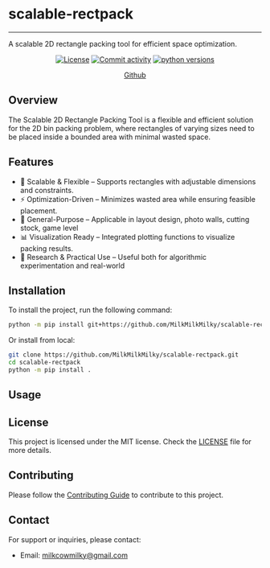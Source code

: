 # scalable-rectpack

---

A scalable 2D rectangle packing tool for efficient space optimization.

<div align="center">

[![License](https://img.shields.io/github/license/MilkMilkMilky/scalable-rectpack)](https://github.com/MilkMilkMilky/scalable-rectpack/blob/main/LICENSE)
[![Commit activity](https://img.shields.io/github/commit-activity/m/MilkMilkMilky/scalable-rectpack)](https://github.com/MilkMilkMilky/scalable-rectpack/commits/main)
[![python versions](https://img.shields.io/badge/python-%3E%3D3.10-blue)](https://github.com/MilkMilkMilky/scalable-rectpack)

</div>

<div align="center">
    <a href="https://github.com/MilkMilkMilky/scalable-rectpack">Github</a>
</div>

## Overview

The Scalable 2D Rectangle Packing Tool is a flexible and efficient solution for the 2D bin packing problem, where rectangles of varying sizes need to be placed inside a bounded area with minimal wasted space.

## Features

- 📏 Scalable & Flexible – Supports rectangles with adjustable dimensions and constraints.
- ⚡ Optimization-Driven – Minimizes wasted area while ensuring feasible placement.
- 🧩 General-Purpose – Applicable in layout design, photo walls, cutting stock, game level
- 📊 Visualization Ready – Integrated plotting functions to visualize packing results.
- 🔬 Research & Practical Use – Useful both for algorithmic experimentation and real-world

## Installation

To install the project, run the following command:

```bash
python -m pip install git+https://github.com/MilkMilkMilky/scalable-rectpack.git
```

Or install from local:

```bash
git clone https://github.com/MilkMilkMilky/scalable-rectpack.git
cd scalable-rectpack
python -m pip install .
```

## Usage

## License

This project is licensed under the MIT license.
Check the [LICENSE](LICENSE) file for more details.

## Contributing

Please follow the [Contributing Guide](https://github.com/MilkMilkMilky/scalable-rectpack/blob/main/CONTRIBUTING.md) to contribute to this project.

## Contact

For support or inquiries, please contact:

- Email: milkcowmilky@gmail.com
